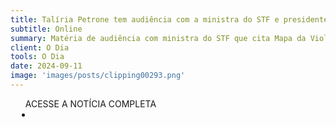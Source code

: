 ```yaml
---
title: Talíria Petrone tem audiência com a ministra do STF e presidente do TSE, Cármen Lúcia
subtitle: Online
summary: Matéria de audiência com ministra do STF que cita Mapa da Violência Política de Gênero
client: O Dia
tools: O Dia
date: 2024-09-11
image: 'images/posts/clipping00293.png'
---
```


<div class="post__share"><ul class="share__list list-reset">ACESSE A NOTÍCIA COMPLETA<li class="share__item" style="margin-left: 10px"><a class="share__link share__facebook" style="background: #fa5657" href=https://odia.ig.com.br/niteroi/2024/09/6916148-taliria-petrone-tem-audiencia-com-a-ministra-do-stf-e-presidente-do-tse-carmen-lucia.html
onclick=window.open(this.href, 'pop-up', 'left=20,top=20,width=500,height=500,toolbar=1,resizable=0'); return false;" title="Link" rel="nofolow"><i class="fa-solid fa-link"></i></a></li></ul></div>
<!-- <div class="gallery-box"><div class="gallery"><img src="/clipping/images/example-1.jpg" loading="lazy" alt="Project"><img src="/clipping/images/example-2.jpg" loading="lazy" alt="Project"></div><em>Gallery / <a href="https://www.freepik.com/" target="_blank">Freepic</a></em></div> -->
